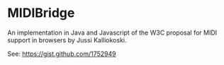 MIDIBridge
==========

An implementation in Java and Javascript of the W3C proposal for MIDI support in browsers by Jussi Kalliokoski.

See: https://gist.github.com/1752949